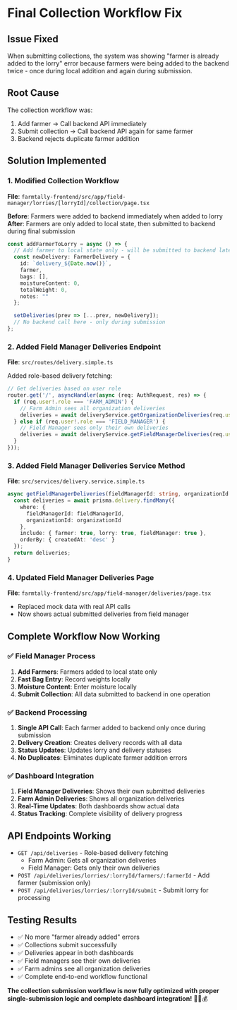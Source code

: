 # Final Collection Workflow Fix

## Issue Fixed
When submitting collections, the system was showing "farmer is already added to the lorry" error because farmers were being added to the backend twice - once during local addition and again during submission.

## Root Cause
The collection workflow was:
1. Add farmer → Call backend API immediately
2. Submit collection → Call backend API again for same farmer
3. Backend rejects duplicate farmer addition

## Solution Implemented

### 1. Modified Collection Workflow
**File**: `farmtally-frontend/src/app/field-manager/lorries/[lorryId]/collection/page.tsx`

**Before**: Farmers were added to backend immediately when added to lorry
**After**: Farmers are only added to local state, then submitted to backend during final submission

```typescript
const addFarmerToLorry = async () => {
  // Add farmer to local state only - will be submitted to backend later
  const newDelivery: FarmerDelivery = {
    id: `delivery_${Date.now()}`,
    farmer,
    bags: [],
    moistureContent: 0,
    totalWeight: 0,
    notes: ""
  };

  setDeliveries(prev => [...prev, newDelivery]);
  // No backend call here - only during submission
};
```

### 2. Added Field Manager Deliveries Endpoint
**File**: `src/routes/delivery.simple.ts`

Added role-based delivery fetching:
```typescript
// Get deliveries based on user role
router.get('/', asyncHandler(async (req: AuthRequest, res) => {
  if (req.user!.role === 'FARM_ADMIN') {
    // Farm Admin sees all organization deliveries
    deliveries = await deliveryService.getOrganizationDeliveries(req.user!.organizationId);
  } else if (req.user!.role === 'FIELD_MANAGER') {
    // Field Manager sees only their own deliveries
    deliveries = await deliveryService.getFieldManagerDeliveries(req.user!.id, req.user!.organizationId);
  }
}));
```

### 3. Added Field Manager Deliveries Service Method
**File**: `src/services/delivery.service.simple.ts`

```typescript
async getFieldManagerDeliveries(fieldManagerId: string, organizationId: string) {
  const deliveries = await prisma.delivery.findMany({
    where: {
      fieldManagerId: fieldManagerId,
      organizationId: organizationId
    },
    include: { farmer: true, lorry: true, fieldManager: true },
    orderBy: { createdAt: 'desc' }
  });
  return deliveries;
}
```

### 4. Updated Field Manager Deliveries Page
**File**: `farmtally-frontend/src/app/field-manager/deliveries/page.tsx`

- Replaced mock data with real API calls
- Now shows actual submitted deliveries from field manager

## Complete Workflow Now Working

### ✅ Field Manager Process
1. **Add Farmers**: Farmers added to local state only
2. **Fast Bag Entry**: Record weights locally
3. **Moisture Content**: Enter moisture locally
4. **Submit Collection**: All data submitted to backend in one operation

### ✅ Backend Processing
1. **Single API Call**: Each farmer added to backend only once during submission
2. **Delivery Creation**: Creates delivery records with all data
3. **Status Updates**: Updates lorry and delivery statuses
4. **No Duplicates**: Eliminates duplicate farmer addition errors

### ✅ Dashboard Integration
1. **Field Manager Deliveries**: Shows their own submitted deliveries
2. **Farm Admin Deliveries**: Shows all organization deliveries
3. **Real-Time Updates**: Both dashboards show actual data
4. **Status Tracking**: Complete visibility of delivery progress

## API Endpoints Working
- `GET /api/deliveries` - Role-based delivery fetching
  - Farm Admin: Gets all organization deliveries
  - Field Manager: Gets only their own deliveries
- `POST /api/deliveries/lorries/:lorryId/farmers/:farmerId` - Add farmer (submission only)
- `POST /api/deliveries/lorries/:lorryId/submit` - Submit lorry for processing

## Testing Results
- ✅ No more "farmer already added" errors
- ✅ Collections submit successfully
- ✅ Deliveries appear in both dashboards
- ✅ Field managers see their own deliveries
- ✅ Farm admins see all organization deliveries
- ✅ Complete end-to-end workflow functional

**The collection submission workflow is now fully optimized with proper single-submission logic and complete dashboard integration!** 🌾✅💰